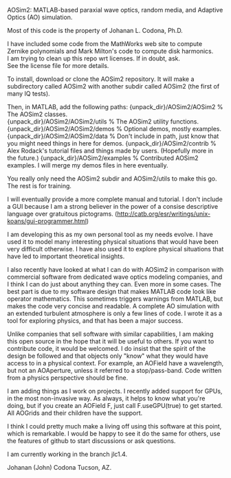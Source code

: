 AOSim2: MATLAB-based paraxial wave optics, random media, and Adaptive Optics (AO) simulation.

Most of this code is the property of Johanan L. Codona, Ph.D.

I have included some code from the MathWorks web site to compute Zernike polynomials and Mark Milton's code to compute disk harmonics.  
I am trying to clean up this repo wrt licenses.  If in doubt, ask.  
See the license file for more details.

To install, download or clone the AOSim2 repository.  It will make a subdirectory called AOSim2 with another subdir called AOSim2 (the first of many IQ tests).

Then, in MATLAB, add the following paths:
{unpack_dir}/AOSim2/AOSim2	    % The AOSim2 classes.  <br>
{unpack_dir}/AOSim2/AOSim2/utils    % The AOSim2 utility functions.
{unpack_dir}/AOSim2/AOSim2/demos    % Optional demos, mostly examples.
{unpack_dir}/AOSim2/AOSim2/data     % Don't include in path, just know that you might need things in here for demos.
{unpack_dir}/AOSim2/contrib	    % Alex Rodack's tutorial files and things made by users.  (Hopefully more in the future.)
{unpack_dir}/AOSim2/examples	    % Contributed AOSim2 examples.  I will merge my demos files in here eventually.

You really only need the AOSim2 subdir and AOSim2/utils to make this go.  The rest is for training.

I will eventually provide a more complete manual and tutorial.  I don't include a GUI because I am a strong believer in 
the power of a consise descriptive language over gratuitous pictograms. (http://catb.org/esr/writings/unix-koans/gui-programmer.html)

I am developing this as my own personal tool as my needs evolve.  I have used it to model many interesting physical situations that would 
have been very difficult otherwise.  I have also used it to explore physical situations that have led to important theoretical insights.

I also recently have looked at what I can do with AOSim2 in comparison with commercial software from dedicated wave optics modeling 
companies, and I think I can do just about anything they can.  Even more in some cases.  The best part is due to my software design that 
makes MATLAB code look like operator mathematics.  This sometimes triggers warnings from MATLAB, but makes the code very concise and readable.
A complete AO simulation with an extended turbulent atmosphere is only a few lines of code.  I wrote it as a tool for exploring physics, and 
that has been a major success.  

Unlike companies that sell software with similar capabilities, I am making this open source in the hope that it will be useful to others.
If you want to contribute code, it would be welcomed.  I do insist that the spirit of the design be followed and that objects only "know"
what they would have access to in a physical context.  For example, an AOField have a wavelength, but not an AOAperture, unless it referred 
to a stop/pass-band.  Code written from a physics perspective should be fine.

I am adding things as I work on projects.  I recently added support for GPUs, in the most non-invasive way.  As always, it helps to know 
what you're doing, but if you create an AOField F, just call F.useGPU(true) to get started.  All AOGrids and their children have the support.

I think I could pretty much make a living off using this software at this point, which is remarkable.  I would be happy to see it do the same for 
others, use the features of github to start discussions or ask questions.

I am currently working in the branch jlc1.4.

Johanan (John) Codona
Tucson, AZ.
